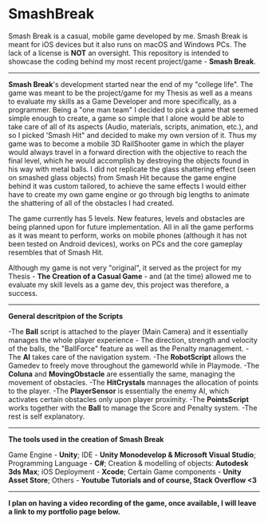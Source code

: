 # SmashBreak
Smash Break is a casual, mobile game developed by me.
Smash Break is meant for iOS devices but it also runs on macOS and Windows PCs.
The lack of a license is **NOT** an oversight.
This repository is intended to showcase the coding behind my most recent project/game - **Smash Break**.

-------------------------------------------------------------------------------------------------------

**Smash Break**'s development started near the end of my "college life". The game was meant to be the project/game for my Thesis as well as a means to evaluate my skills as a Game Developer and more specifically, as a programmer. 
Being a "one man team" I decided to pick a game that seemed simple enough to create, a game so simple that I alone would be able to take care of all of its aspects (Audio, materials, scripts, animation, etc.), and so I picked 'Smash Hit" and decided to make my own version of it. 
Thus my game was to become a mobile 3D RailShooter game in which the player would always travel in a forward direction with the objective to reach the final level, which he would accomplish by destroying the objects found in his way with metal balls.
I did not replicate the glass shattering effect (seen on smashed glass objects) from Smash Hit because the game engine behind it was custom tailored, to achieve the same effects I would either have to create my own game engine or go through big lengths to animate the shattering of all of the obstacles I had created.

The game currently has 5 levels. New features, levels and obstacles are being planned upon for future implementation.
All in all the game performs as it was meant to perform, works on mobile phones (although it has not been tested on Android devices), works on PCs and the core gameplay resembles that of Smash Hit.

Although my game is not very "original", it served as the project for my Thesis - **The Creation of a Casual Game** - and (at the time) allowed me to evaluate my skill levels as a game dev, this project was therefore, a success.

---------------------------------------------------------------------------------------------------------

**General descritpion of the Scripts**

-The **Ball** script is attached to the player (Main Camera) and it essentially manages the whole player experience - The direction, strength and velocity of the balls, the "BallForce" feature as well as the Penalty management.
-The  **AI** takes care of the navigation system.
-The **RobotScript** allows the Gamedev to freely move throughout the gameworld while in Playmode.
-The **Coluna** and **MovingObstacle** are essentially the same, managing the movement of obstacles.
-The **HitCrystals** mannages the allocation of points to the player.
-The **PlayerSensor** is essentially the enemy AI, which activates certain obstacles only upon player proximity.
-The **PointsScript** works together with the **Ball** to manage the Score and Penalty system.
-The rest is self explanatory.

---------------------------------------------------------------------------------------------------------

**The tools used in the creation of Smash Break**

Game Engine - **Unity**;
IDE - **Unity Monodevelop & Microsoft Visual Studio**;
Programming Language - **C#**;
Creation & modelling of objects: **Autodesk 3ds Max**;
iOS Deployment - **Xcode**;
Certain Game components - **Unity Asset Store**;
Others - **Youtube Tutorials and of course, Stack Overflow <3**

-----------------------------------------------------------------------------------------------------------

**I plan on having a video recording of the game, once available, I will leave a link to my portfolio page below.**

